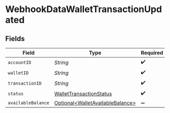 # WebhookDataWalletTransactionUpdated


## Fields

| Field                                                                                  | Type                                                                                   | Required                                                                               | Description                                                                            |
| -------------------------------------------------------------------------------------- | -------------------------------------------------------------------------------------- | -------------------------------------------------------------------------------------- | -------------------------------------------------------------------------------------- |
| `accountID`                                                                            | *String*                                                                               | :heavy_check_mark:                                                                     | N/A                                                                                    |
| `walletID`                                                                             | *String*                                                                               | :heavy_check_mark:                                                                     | N/A                                                                                    |
| `transactionID`                                                                        | *String*                                                                               | :heavy_check_mark:                                                                     | N/A                                                                                    |
| `status`                                                                               | [WalletTransactionStatus](../../models/components/WalletTransactionStatus.md)          | :heavy_check_mark:                                                                     | N/A                                                                                    |
| `availableBalance`                                                                     | [Optional\<WalletAvailableBalance>](../../models/components/WalletAvailableBalance.md) | :heavy_minus_sign:                                                                     | N/A                                                                                    |